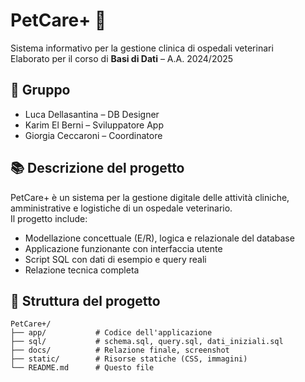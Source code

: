 # PetCare+ 🐾
Sistema informativo per la gestione clinica di ospedali veterinari  
Elaborato per il corso di **Basi di Dati** – A.A. 2024/2025

## 👥 Gruppo
- Luca Dellasantina – DB Designer
- Karim El Berni – Sviluppatore App
- Giorgia Ceccaroni – Coordinatore

## 📚 Descrizione del progetto
PetCare+ è un sistema per la gestione digitale delle attività cliniche, amministrative e logistiche di un ospedale veterinario.  
Il progetto include:
- Modellazione concettuale (E/R), logica e relazionale del database
- Applicazione funzionante con interfaccia utente
- Script SQL con dati di esempio e query reali
- Relazione tecnica completa

## 📁 Struttura del progetto

```text
PetCare+/
├── app/           # Codice dell'applicazione
├── sql/           # schema.sql, query.sql, dati_iniziali.sql
├── docs/          # Relazione finale, screenshot
├── static/        # Risorse statiche (CSS, immagini)
└── README.md      # Questo file

